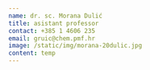 ```yaml
---
name: dr. sc. Morana Dulić
title: asistant professor
contact: +385 1 4606 235
email: gruic@chem.pmf.hr
image: /static/img/morana-20dulic.jpg
content: t﻿emp
---
```

